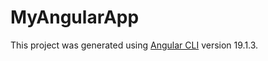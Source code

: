 # MyAngularApp

This project was generated using [Angular CLI](https://github.com/angular/angular-cli) version 19.1.3.